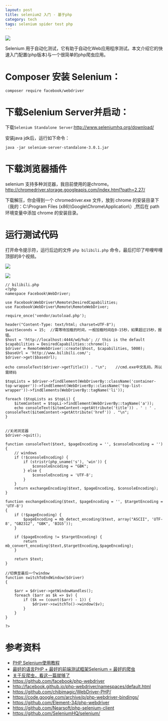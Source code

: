 ```yaml
---
layout: post
title: selenium2 入门 - 基于php
category: tech
tags: selenium spider test php
---
```


![](http://7vigrt.com1.z0.glb.clouddn.com/blog/pic/201702/selenium1.jpg)

Selenium 用于自动化测试，它有助于自动化Web应用程序测试。本文介绍它的快速入门配置(php版本)与一个很简单的php爬虫应用。

# Composer 安装 Selenium：

    composer require facebook/webdriver

# 下载Selenium Server并启动：

下载`Selenium Standalone Server`:<http://www.seleniumhq.org/download/>

安装java jdk后，运行如下命令：

    java -jar selenium-server-standalone-3.0.1.jar
    
# 下载浏览器插件
    
selenium 支持多种浏览器，我目前使用的是chrome。<http://chromedriver.storage.googleapis.com/index.html?path=2.27/>

下载解压，你会得到一个 chromedriver.exe 文件，放到 chrome 的安装目录下（我的：C:\Program Files (x86)\Google\Chrome\Application\）,然后在 path 环境变量中添加 chrome 的安装目录。
    
# 运行测试代码

打开命令提示符，运行后边的文件 `php bilibili.php` 命令，最后打印了哔哩哔哩顶部的8个视频。

![](http://7vigrt.com1.z0.glb.clouddn.com/blog/pic/201702/QQ%E6%88%AA%E5%9B%BE20170216221036.jpg)




![](http://7vigrt.com1.z0.glb.clouddn.com/blog/pic/201702/QQ%E6%88%AA%E5%9B%BE20170216221048.jpg)

    // bilibili.php
    <?php
    namespace Facebook\WebDriver;

    use Facebook\WebDriver\Remote\DesiredCapabilities;
    use Facebook\WebDriver\Remote\RemoteWebDriver;

    require_once('vendor/autoload.php');

    header("Content-Type: text/html; charset=UTF-8");
    $waitSeconds = 15;  //需等待加载的时间，一般加载时间在0-15秒，如果超过15秒，报错。
    $host = 'http://localhost:4444/wd/hub'; // this is the default
    $capabilities = DesiredCapabilities::chrome();
    $driver = RemoteWebDriver::create($host, $capabilities, 5000);
    $baseUrl = 'http://www.bilibili.com/';
    $driver->get($baseUrl);

    echo consoleText($driver->getTitle()) . "\n";    //cmd.exe中文乱码，所以需转码

    $topLists = $driver->findElement(WebDriverBy::className('container-top-wrapper'))->findElement(WebDriverBy::className('top-list-wrapper'))->findElements(WebDriverBy::tagName('li'));

    foreach ($topLists as $topLi) {
        $itemContent = $topLi->findElement(WebDriverBy::tagName('a'));
        echo consoleText($itemContent->getAttribute('title')) . ' : ' . consoleText($itemContent->getAttribute('href')) . "\n";
    }


    //关闭浏览器
    $driver->quit();

    function consoleText($text, $pageEncoding = '', $consoleEncoding = '')
    {
        // windows
        if (!$consoleEncoding) {
            if (stristr(php_uname('s'), 'win')) {
                $consoleEncoding = "GBK";
            } else {
                $consoleEncoding = 'UTF-8';
            }
        }
        return exchangeEncoding($text, $pageEncoding, $consoleEncoding);
    }

    function exchangeEncoding($text, $pageEncoding = '', $targetEncoding = 'UTF-8')
    {
        if (!$pageEncoding) {
            $pageEncoding = mb_detect_encoding($text, array("ASCII", 'UTF-8', "GB2312", "GBK", 'BIG5'));
        }

        if ($pageEncoding != $targetEncoding) {
            return mb_convert_encoding($text,$targetEncoding,$pageEncoding);
        }

        return $text;
    }

    //切换至最后一个window
    function switchToEndWindow($driver)
    {

        $arr = $driver->getWindowHandles();
        foreach ($arr as $k => $v) {
            if ($k == (count($arr) - 1)) {
                $driver->switchTo()->window($v);
            }
        }
    }

    ?>

# 参考资料

* [PHP Selenium使用教程](http://www.kancloud.cn/wangking/selenium/234575)
* [最好的语言PHP + 最好的前端测试框架Selenium = 最好的爬虫](https://my.oschina.net/ppmeng/blog/800806)
* [关于反爬虫，看这一篇就够了](http://wetest.qq.com/lab/view/111.html)
* <https://github.com/facebook/php-webdriver>
* <http://facebook.github.io/php-webdriver/namespaces/default.html>
* <https://github.com/chibimagic/WebDriver-PHP/>
* <https://code.google.com/archive/p/php-webdriver-bindings/>
* <https://github.com/Element-34/php-webdriver>
* <https://github.com/Nearsoft/php-selenium-client>
* <https://github.com/SeleniumHQ/selenium/>
